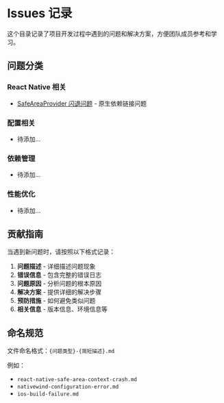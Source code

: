 # Issues 记录

这个目录记录了项目开发过程中遇到的问题和解决方案，方便团队成员参考和学习。

## 问题分类

### React Native 相关
- [SafeAreaProvider 闪退问题](./react-native-safe-area-context-crash.md) - 原生依赖链接问题

### 配置相关
- 待添加...

### 依赖管理
- 待添加...

### 性能优化
- 待添加...

## 贡献指南

当遇到新问题时，请按照以下格式记录：

1. **问题描述** - 详细描述问题现象
2. **错误信息** - 包含完整的错误日志
3. **问题原因** - 分析问题的根本原因
4. **解决方案** - 提供详细的解决步骤
5. **预防措施** - 如何避免类似问题
6. **相关信息** - 版本信息、环境信息等

## 命名规范

文件命名格式：`{问题类型}-{简短描述}.md`

例如：
- `react-native-safe-area-context-crash.md`
- `nativewind-configuration-error.md`
- `ios-build-failure.md`